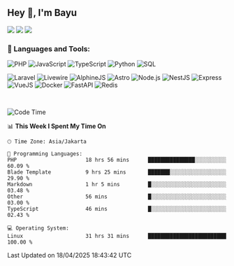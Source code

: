 ## Hey 👋, I'm Bayu 

<a href="mailto:bayurifkialgh@gmail.com" target="_blank"><img src="https://img.shields.io/badge/-Gmail-red?style=flat&logo=Gmail&logoColor=white"/></a>
<a href="https://t.me/bayurifkialgh" target="_blank"><img src="https://img.shields.io/badge/-Telegram-0077B5?style=flat&logo=Telegram&logoColor=white"/></a>
<a href="https://projects.co.id/public/browse_users/view/8d311e/bayurifkialgh" target="_blank"><img src="https://img.shields.io/badge/project.co.id-orange"/></a>


### 🔨 Languages and Tools:

![PHP](https://img.shields.io/badge/-PHP-000?&logo=PHP)
![JavaScript](https://img.shields.io/badge/-JavaScript-000?&logo=JavaScript)
![TypeScript](https://img.shields.io/badge/-TypeScript-000?&logo=TypeScript)
![Python](https://img.shields.io/badge/-Python-000?&logo=Python)
![SQL](https://img.shields.io/badge/-SQL-000?&logo=MySQL)

![Laravel](https://img.shields.io/badge/-Laravel-000?&logo=Laravel)
![Livewire](https://img.shields.io/badge/-Livewire-000?&logo=Livewire&logoColor=red)
![AlphineJS](https://img.shields.io/badge/-AlphineJS-000?&logo=alphine.js)
![Astro](https://img.shields.io/badge/-Astro-000?&logo=astro)
![Node.js](https://img.shields.io/badge/-Node.js-000?&logo=node.js)
![NestJS](https://img.shields.io/badge/-NestJS-000?&logo=nestjs&logoColor=red)
![Express](https://img.shields.io/badge/-Express.js-000?&logo=express.js)
![VueJS](https://img.shields.io/badge/-VueJS-000?&logo=vue.js)
![Docker](https://img.shields.io/badge/-Docker-000?&logo=Docker)
![FastAPI](https://img.shields.io/badge/-FastAPI-000?&logo=FastAPI)
![Redis](https://img.shields.io/badge/-Redis-000?&logo=Redis)

<br />

<!--START_SECTION:waka-->
![Code Time](http://img.shields.io/badge/Code%20Time-779%20hrs%2020%20mins-blue)

📊 **This Week I Spent My Time On** 

```text
🕑︎ Time Zone: Asia/Jakarta

💬 Programming Languages: 
PHP                      18 hrs 56 mins      ███████████████░░░░░░░░░░   60.09 % 
Blade Template           9 hrs 25 mins       ███████░░░░░░░░░░░░░░░░░░   29.90 % 
Markdown                 1 hr 5 mins         █░░░░░░░░░░░░░░░░░░░░░░░░   03.48 % 
Other                    56 mins             █░░░░░░░░░░░░░░░░░░░░░░░░   03.00 % 
TypeScript               46 mins             █░░░░░░░░░░░░░░░░░░░░░░░░   02.43 % 

💻 Operating System: 
Linux                    31 hrs 31 mins      █████████████████████████   100.00 % 
```


 Last Updated on 18/04/2025 18:43:42 UTC
<!--END_SECTION:waka-->
